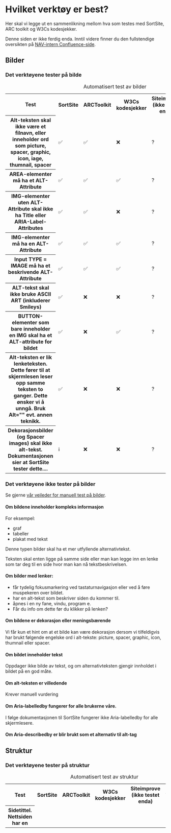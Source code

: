 # Hvilket verktøy er best?

Her skal vi legge ut en sammenlikning mellom hva som testes med SortSite, ARC toolkit og W3Cs kodesjekker.

<alertstripe type="advarsel">Denne siden er ikke ferdig enda. Inntil videre finner du den fullstendige oversikten på <a href="https://confluence.adeo.no/display/MEBO/Automatisert+testing">NAV-intern Confluence-side</a>.</alertstripe>



## Bilder

### Det verktøyene tester på bilde
<table>
  <caption>Automatisert test av bilder</caption>
  <tr>
    <th scope="col">Test</th>
    <th scope="col">SortSite</th>
    <th scope="col">ARCToolkit</th>
    <th scope="col">W3Cs kodesjekker</th>
    <th scope="col">Siteimprove (ikke testet enda)</th>
    <th scope="col">TECH</th>
    <th scope="col">WCAG</th>
  </tr>
  <tr>
    <th scope="row">Alt-teksten skal ikke være et filnavn, eller inneholder ord som <lang="en">picture, spacer, graphic, icon, iage, thumnail, spacer</lang></th>
    <td>✅</td>
    <td>✅</td>
    <td>❌</td>
    <td>?</td>
    <td><a href="https://www.w3.org/TR/WCAG20-TECHS/F30.html">F30</a></td>
    <td><a href="https://www.w3.org/TR/UNDERSTANDING-WCAG20/text-equiv-all.html">1.1.1</a></td>
  </tr>
  <tr>
    <th scope="row">AREA-elementer må ha et ALT-Attribute</th>
    <td>✅</td>
    <td>✅</td>
    <td>✅</td>
    <td>?</td>
    <td><a href="https://www.w3.org/WAI/GL/2014/WD-WCAG20-TECHS-20140107/F65">F65</a></td>
    <td><a href="https://www.w3.org/TR/UNDERSTANDING-WCAG20/text-equiv-all.html">1.1.1</a></td>
  </tr>
  <tr>
    <th scope="row">IMG-elementer uten ALT-Attribute skal ikke ha Title eller ARIA-Label-Attributes</th>
    <td>✅</td>
    <td>✅</td>
    <td>❌</td>
    <td>?</td>
    <td><a href="https://www.w3.org/WAI/GL/2010/WD-WCAG20-TECHS-20100708/F39">F39</a></td>
    <td><a href="https://www.w3.org/TR/UNDERSTANDING-WCAG20/text-equiv-all.html">1.1.1</a></td>
  </tr>
   <tr>
    <th scope="row">IMG-elementer må ha en ALT-Attribute</th>
    <td>✅</td>
    <td>✅</td>
    <td>✅</td>
    <td>?</td>
    <td><a href="https://www.w3.org/WAI/GL/2014/WD-WCAG20-TECHS-20140107/F65">F65</a></td>
    <td><a href="https://www.w3.org/TR/UNDERSTANDING-WCAG20/text-equiv-all.html">1.1.1</a></td>
  </tr>
     <tr>
    <th scope="row">Input TYPE = IMAGE må ha et beskrivende ALT-Attribute</th>
    <td>✅</td>
    <td>✅</td>
    <td>✅</td>
    <td>?</td>
    <td><a href="https://www.w3.org/WAI/GL/2014/WD-WCAG20-TECHS-20140107/F65">F65</a></td>
    <td><a href="https://www.w3.org/TR/UNDERSTANDING-WCAG20/text-equiv-all.html">1.1.1</a></td>
  </tr>
  <tr>
    <th scope="row">ALT-tekst skal ikke bruke ASCII ART (inkluderer Smileys)</th>
    <td>✅</td>
    <td>❌</td>
    <td>❌</td>
    <td>?</td>
    <td><a href="https://www.w3.org/WAI/GL/2014/WD-WCAG20-TECHS-20140107/F65">F65</a></td>
    <td><a href="https://www.w3.org/TR/UNDERSTANDING-WCAG20/text-equiv-all.html">1.1.1</a></td>
  </tr>
  <tr>
    <th scope="row">BUTTON-elementer som bare inneholder en IMG skal ha et ALT-attribute for bildet</th>
    <td>✅</td>
    <td>❌</td>
    <td>✅</td>
    <td>?</td>
    <td></td>
    <td><a href="https://www.w3.org/TR/UNDERSTANDING-WCAG20/text-equiv-all.html">1.1.1</a></td>
  </tr>
  <tr>
    <th scope="row">Alt-teksten er lik lenketeksten. Dette fører til at skjermlesen leser opp samme teksten to ganger. Dette ønsker vi å unngå. Bruk Alt="" evt. annen teknikk.</th>
    <td>✅</td>
    <td>❌</td>
    <td>❌</td>
    <td>?</td>
    <td><a href="https://www.w3.org/TR/WCAG20-TECHS/H2.html">H2</a></td>
    <td><a href="https://www.w3.org/TR/UNDERSTANDING-WCAG20/text-equiv-all.html">1.1.1</a>, <a href="https://www.w3.org/WAI/WCAG21/Understanding/link-purpose-in-context.html">2.4.4</a>, <a href="https://www.w3.org/TR/UNDERSTANDING-WCAG20/navigation-mechanisms-link.html">2.4.9</a></td>
  </tr>
  <tr>
    <th scope="row">Dekorasjonsbilder (og Spacer images) skal ikke alt-tekst. Dokumentasjonen sier at SortSite tester dette....</th>
    <td>ℹ️</td>
    <td>❌</td>
    <td>❌</td>
    <td>?</td>
    <td><a href="https://www.w3.org/WAI/GL/2010/WD-WCAG20-TECHS-20100708/F39">F39</a></td>
    <td><a href="https://www.w3.org/TR/UNDERSTANDING-WCAG20/text-equiv-all.html">1.1.1</a></td>
  </tr>
</table>

### Det verktøyene ikke tester på bilder

Se gjerne <a href="/hvordan-faa-det-til/UU-testing/manuell-testing/bilder.md">vår veileder for manuell test på bilder</a>.

#### Om bildene inneholder kompleks informasjon

For eksempel:

- graf
- tabeller
- plakat med tekst

Denne typen bilder skal ha et mer utfyllende alternativtekst.

Teksten skal enten ligge på samme side eller man kan legge inn en lenke som tar deg til en side hvor man kan nå tekstbeskrivelsen.

####  Om bilder med lenker:
- får tydelig fokusmarkering ved tastaturnavigasjon eller ved å føre muspekeren over bildet.
- har en alt-tekst som beskriver siden du kommer til.
- åpnes i en ny fane, vindu, program e.
- Får du info om dette før du klikker på lenken?

#### Om bildene er dekorasjon eller meningsbærende
Vi får kun et hint om at et bilde kan være dekorasjon dersom vi tilfeldigvis har brukt følgende engelske ord i alt-tekste: picture, spacer, graphic, icon, thumnail eller spacer.

#### Om bildet inneholder tekst
Oppdager ikke bilde av tekst, og om alternativteksten gjengir innholdet i bildet på en god måte.

#### Om alt-teksten er villedende
Krever manuell vurdering

#### Om Aria-labelledby fungerer for alle brukerne våre. 
I følge dokumentasjonen til SortSite fungerer ikke Aria-labelledby for alle skjermlesere.

#### Om Aria-describedby er blir brukt som et alternativ til alt-tag

## Struktur

### Det verktøyene tester på struktur

<table>
  <caption>Automatisert test av struktur</caption>
  <tr>
    <th scope="col">Test</th>
    <th scope="col">SortSite</th>
    <th scope="col">ARCToolkit</th>
    <th scope="col">W3Cs kodesjekker</th>
    <th scope="col">Siteimprove (ikke testet enda)</th>
    <th scope="col">TECH</th>
    <th scope="col">WCAG</th>
  </tr>
  <tr>
    <th scope="row">Sidetittel. Nettsiden har en <title> som beskriver den aktuelle sidens emne eller formål.</th>
    <td>✅</td>
    <td>❌</td>
    <td>✅</td>
    <td>?</td>
    <td><a href="https://www.w3.org/TR/WCAG20-TECHS/H25.html">H25</a></td>
    <td><a href"https://www.w3.org/TR/UNDERSTANDING-WCAG20/navigation-mechanisms-title.html">2.4.2</a></td>
  </tr>
  <tr>
    <th scope="row">Line break (&lt;br&gt;) skal ikke benyttes for å formatere avsnitt (&lt;p&gt;)</th>
    <td>❌</td>
    <td>✅</td>
    <td>❌</td>
    <td>?</td>
    <td></td>
    <td></td>
  </tr>
  <tr>
    <th scope="row">Språk. Siden mangler lang attribute . (lang=....)</th>
    <td>✅</td>
    <td>✅</td>
    <td>✅</td>
    <td>?</td>
    <td></td>
    <td><a href="https://www.w3.org/TR/UNDERSTANDING-WCAG20/meaning-doc-lang-id.html">3.1.1</a></td>
  </tr>
   <tr>
    <th scope="row">Kodefeil (markup errors) (MLT, Heading should not bee empty linje 10, p001)</th>
    <td>✅</td>
    <td>✅</td>
    <td>❌</td>
    <td>?</td>
    <td></td>
    <td><a href="https://www.w3.org/TR/UNDERSTANDING-WCAG20/ensure-compat-parses.html">4.1.1</a></td>
  </tr>
</table>

### Det verktøyene ikke tester på struktur
- Om sidetittelen gir relevant beskrivning av emne eller formål med siden (sk 2.4.2, tech G88 og F25)
- Om sidetittelen inneholder tekst som "Untitled" eller filnavnet (WAVE)

## Farger / kontrast

### Det verktøyene tester på farge og kontrast

<table>
  <caption>Automatisert test av farge og kontrast</caption>
  <tr>
    <th scope="col">Test</th>
    <th scope="col">SortSite</th>
    <th scope="col">ARCToolkit</th>
    <th scope="col">W3Cs kodesjekker</th>
    <th scope="col">Siteimprove (ikke testet enda)</th>
    <th scope="col">TECH</th>
    <th scope="col">WCAG</th>
  </tr>
  <tr>
    <th scope="row">Tekst og bakgrunn har god nok kontrast.</th>
    <td>❌</td>
    <td>✅</td>
    <td>❌</td>
    <td>?</td>
    <td></td>
    <td><a href="https://www.w3.org/WAI/WCAG21/Understanding/contrast-minimum.html">1.4.3</a></td>
  </tr>
  <tr>
    <th scope="row">Tekst og bakgrunn har en kontrast på 7:1</th>
    <td>❌</td>
    <td>❌</td>
    <td>❌</td>
    <td>?</td>
    <td><a href="https://www.w3.org/TR/UNDERSTANDING-WCAG20/visual-audio-contrast7.html">1.4.6 (AAA)</a</td>
    <td></td>
  </tr>
  <tr>
    <th scope="row">Alt-teksten skal ikke inneholder farger. Antagelse: SortSite sjekker kun engelske ord (f.eks <lang="en">red, blue..</lang>)</th>
    <td>✅</td>
    <td>❌</td>
    <td>❌</td>
    <td>?</td>
    <td></td>
    <td><a href="https://www.w3.org/TR/UNDERSTANDING-WCAG20/text-equiv-all.html">1.1.1 </a></td>
  </tr>
</table>

### Det verktøyene ikke sjekker på farge og kontrast
- Om kontrasten mellom tekst og bakgrunn 7:1
- Om alt-teksten inneholder farger
- Om siden inneholder kun farger og fargekombinasjoner som er godkjent og del av designsystemet

## Overskrifter
<table>
  <caption>Automatisert test av overskrifter</caption>
  <tr>
    <th scope="col">Test</th>
    <th scope="col">SortSite</th>
    <th scope="col">ARCToolkit</th>
    <th scope="col">W3Cs kodesjekker</th>
    <th scope="col">Siteimprove (ikke testet enda)</th>
    <th scope="col">TECH</th>
    <th scope="col">WCAG</th>
  </tr>
  <tr>
    <th scope="row">Finnes det tomme overskriftstagger på siden( &lt;h*&gt;&lt;/h*&gt;)?</th>
    <td>✅</td>
    <td>✅</td>
    <td>✅</td>
    <td>?</td>
    <td></td>
    <td><a href="https://www.w3.org/TR/UNDERSTANDING-WCAG20/navigation-mechanisms-descriptive.html">2.4.6 </a></td>
  </tr>
  <tr>
    <th scope="row">Har overskriftsnivåene korrekt rekkefølge?</th>
    <td>❌</td>
    <td>❌</td>
    <td>❌</td>
    <td>?</td>
    <td></td>
    <td><a href="https://www.w3.org/TR/UNDERSTANDING-WCAG20/content-structure-separation-programmatic.html">1.3.1 (AAA)</a></td>
  </tr>
  <tr>
    <th scope="row">Overskrifter skal ikke inne holde andre overskrifter.</th>
    <td>❌</td>
    <td>❌</td>
    <td>✅</td>
    <td>?</td>
    <td></td>
    <td></td>
  </tr>
   <tr>
    <th scope="row"><lang="en">Use HTML headings instead of applying CSS heading styles to non-headings.</lang></th>
    <td>✅</td>
    <td>❌</td>
    <td>❌</td>
    <td>?</td>
    <td><a href="https://www.w3.org/TR/WCAG20-TECHS/F2.html">F2</a></td>
    <td></td>
  </tr>
</table>

### Det verktøyene ikke tester på overskrifter
- Om innholdet på siden organisert ved hjelp av overskrifter, og hvis hensiktsmessig underoverskrifter?
- Om overskriften inngår i et visuelt overskriftshierarki og om den da er kodet med samme nivå som den visuelle overskriften
- Om all tekst som ser ut som overskrifter, kodet med overskriftstag (&lt;h*&gt;) 1.3.1
- Beskriver overskriftene innholdet? 2.4.6

(NB! Skjema og tabeller har også overskrifter/ledetekster. Disse må også evalueres)

## Lenker

### Det verktøyene tester på lenker
Hverken SortSite, ARCToolkit eller W3Cs kodesjekker tester lenker automatisk. Siteimprove har noen muligheter, vi oppdaterer når vi har testet Siteimprove nærmere.

### Det verktøyene ikke tester på lenker
- Om lenker er fremhevet med noe mer enn bare farge 1.4.1
- Om brukeren forstår hva som skjer når du trykker på lenken
- Om lenker er plassert i som f.eks et ord i en setning eller et avsnitt.
- Om det kommer tydelig fram ut fra teksten, lenketeksten og lenkonteksten sammen, hva som er lenkens mål og funksjon (2.4.4.)
- Om det interne lenker er brutt

## Tabeller

### Det verktøyene tester på tabeller

<table>
  <caption>Automatisert test av tabeller</caption>
  <tr>
    <th scope="col">Test</th>
    <th scope="col">SortSite</th>
    <th scope="col">ARCToolkit</th>
    <th scope="col">W3Cs kodesjekker</th>
    <th scope="col">Siteimprove (ikke testet enda)</th>
    <th scope="col">TECH</th>
    <th scope="col">WCAG</th>
  </tr>
  <tr>
    <th scope="row">Kompleks tabell. Krever manuell verifisering</th>
    <td>✅ Sjekker for tabeller som har to eller flere nivåer med overskrifter og <lang="en">nested tables</lang></td>
    <td>✅ Sjekker for <lang="en">table nested in non-layout table</lang></td>
    <td>❌</td>
    <td>?</td>
    <td><a href="https://www.w3.org/TR/WCAG20-TECHS/F49.html">F49</a></td>
    <td><a href="https://www.w3.org/TR/UNDERSTANDING-WCAG20/content-structure-separation-programmatic.html">1.3.1</a></td>
  </tr>
  <tr>
    <th scope="row">Layout-tabeller skal ikke ha SUMMARY eller CAPTION. En tabell som mangler th kan se ut som en layout-tabell.
</th>
    <td>✅</td>
    <td>✅ Tabeller ska ikke kodes med både Role="presentation" og (&lt;th&gt;,&lt;caption&gt; eller &lt;summary&gt;). (Krever manuel verifisering)</td>
    <td>❌</td>
    <td>?</td>
    <td><a href="https://www.w3.org/TR/WCAG20-TECHS/F46.html">F46</a></td>
    <td></td>
  </tr>
  <tr>
    <th scope="row">Tabeller som mangler overskrifer (&lt;th&gt;) er mest sannsynligvis kodet feil. Vi bruker av prinsipp ikke layout-tabeller (role="presentation). (Krever manuel verifisering)</th>
    <td>✅</td>
    <td>✅</td>
    <td>❌</td>
    <td>?</td>
    <td><a href="https://www.w3.org/TR/WCAG20-TECHS/F91.html">F91</a></td>
    <td></td>
  </tr>
   <tr>
    <th scope="row">role='presentation' har blir brukt i en tabell med th. Vi skal som prinsipp aldri bruke role='presentation'. (Krever manuel verifisering)</th>
    <td>✅</td>
    <td>✅</td>
    <td>❌</td>
    <td>?</td>
    <td><a href="https://www.w3.org/TR/WCAG20-TECHS/F92.html">F92</a></td>
    <td></td>
  </tr>
     <tr>
    <th scope="row">HEADERS attributet referer til en table header ID som ikke eksiterer.</th>
    <td>✅</td>
    <td>❌</td>
    <td>❌</td>
    <td>?</td>
    <td><a href="https://www.w3.org/TR/WCAG20-TECHS/F90.html">F90</a></td>
    <td></td>
  </tr>
  <tr>
    <th scope="row">Using spaces to create columns results in screen readers reading columns in the wrong order</th>
    <td>✅ Det ser ut som SortSite reagerer på pre og ascii</td>
    <td>❌</td>
    <td>❌</td>
    <td>?</td>
    <td><a href="https://www.w3.org/TR/WCAG20-TECHS/F33.html">F33</a>, <a href="https://www.w3.org/TR/WCAG20-TECHS/F34.html">F34</a>, <a href="https://www.w3.org/TR/WCAG20-TECHS/F48.html">F48</a></td>
    <td><a href="https://www.w3.org/TR/2008/REC-WCAG20-20081211/#content-structure-separation-programmatic">1.3.1</a></td>
  </tr>
  <tr>
    <th scope="row"><td> skal ikke ha scope="row" eller scope="column"</th>
    <td>x</td>
    <td>✅</td>
    <td>❌</td>
    <td>?</td>
    <td></td>
    <td></td>
  </tr>
</table>

### Det verktøyene ikke tester på tabeller
- Om en tabell er lagt i et bilde
- Om tabellen er en layout-tabell eller om den presenterer data.
- Om rad / kolonneoverskriftene er beskrivende
- Om overskriftene i tabellen er kodet korrekt. (Er det som ser ut som en overskrift kodet som en overskrift?)

Komplekse tabeller må undersøkes manuelt.

## Innhold

### Det verktøyene tester på innhold

<table>
  <caption>Automatisert test av innhold</caption>
  <tr>
    <th scope="col">Test</th>
    <th scope="col">SortSite</th>
    <th scope="col">ARCToolkit</th>
    <th scope="col">W3Cs kodesjekker</th>
    <th scope="col">Siteimprove (ikke testet enda)</th>
    <th scope="col">TECH</th>
    <th scope="col">WCAG</th>
  </tr>
  <tr>
    <th scope="row">Siden inneholder et LANG attribute.</th>
    <td>✅</td>
    <td>✅</td>
    <td>✅</td>
    <td>?</td>
    <td></td>
    <td><a href="https://www.w3.org/TR/UNDERSTANDING-WCAG20/meaning-doc-lang-id.html">3.1.1</a></td>
  </tr>
  <tr>
    <th scope="row">Er teksten på siden skrevet på et annet språk enn det som står i lang attributet? (må verifiseres).</th>
    <td>❌</td>
    <td>❌</td>
    <td>✅</td>
    <td>?</td>
    <td></td>
    <td></td>
  </tr>
   <tr>
    <th scope="row">Sidens title skal ikke være tom.</th>
    <td>❌</td>
    <td>❌</td>
    <td>✅</td>
    <td>?</td>
    <td></td>
     <td><a href="https://www.w3.org/TR/UNDERSTANDING-WCAG20/navigation-mechanisms-title">2.4.2</a></td>
  </tr>
  <tr>
    <th scope="row">Innhold som er i et annet språk bør være i en SPAN eller DIV med et LANG attribute.</th>
    <td>❌</td>
    <td>❌</td>
    <td>❌</td>
    <td>?</td>
    <td></td>
    <td></td>
  </tr>
</table>

### Det verktøyene ikke tester på innhold
- Om LANG Attributet inneholder en ugyldige språkkoder
- Om teksten er lett å forstå
- Om tekst er kodet som tekst
- Om det er mulig å markere teksten (og om kontrasten mellom tekst og bakgrunn er god)
- Om språket som er definert i koden med lang attribute er korrekt. 3.1.1
- Om det finnes tekst på siden som er på et annet språk enn hovedspråket og om denne teksten har korrekt lang-tag (lang="..")

## Navigasjon

### Det verktøyene tester på navigasjon
<table>
  <caption>Automatisert test av innhold</caption>
  <tr>
    <th scope="col">Test</th>
    <th scope="col">SortSite</th>
    <th scope="col">ARCToolkit</th>
    <th scope="col">W3Cs kodesjekker</th>
    <th scope="col">Siteimprove (ikke testet enda)</th>
    <th scope="col">TECH</th>
    <th scope="col">WCAG</th>
  </tr>
  <tr>
    <th scope="row">Siden har en ulogisk tabulator rekkefølge.</th>
    <td>✅</td>
    <td>✅</td>
    <td>?</td>
    <td>?</td>
    <td><a href="https://www.w3.org/TR/WCAG20-TECHS/F44.html">F44</a></td>
    <td><a href="https://www.w3.org/TR/UNDERSTANDING-WCAG20/navigation-mechanisms-focus-order.html">2.4.3</a></td>
  </tr>
</table>

### Det verktøyene ikke tester på navigasjon
- Om løsningen har to av følgende måter å naviger: meny, søkefunksjon, a-å lenker over alt innhold, lenker mellom alle sider på nettstedet SK2.4.5 Teknikker: G125, G161, G63
- Om meny, søk og nettstedskartet fungerer som det skal
- Om det finnes en snarveislenke som lar brukeren navigere raskt til hovedinnholdet. Funksjonen skal være blant de 3 første tab-stegene) 2.4.1 - G1 og G123
- Om snarveislenken fungerer

## Skjema

### Det verktøyene tester på skjema
<table>
  <caption>Automatisert test av skjema</caption>
  <tr>
    <th scope="col">Test</th>
    <th scope="col">SortSite</th>
    <th scope="col">ARCToolkit</th>
    <th scope="col">W3Cs kodesjekker</th>
    <th scope="col">Siteimprove (ikke testet enda)</th>
    <th scope="col">TECH</th>
    <th scope="col">WCAG</th>
  </tr>
  <tr>
    <th scope="row"><lang="en">All ONCLICK handlers should have an equivalent ONKEYPRESS handler.</lang></th>
    <td>✅</td>
    <td>❌</td>
    <td>❌</td>
    <td>?</td>
    <td><a href="https://www.w3.org/TR/WCAG20-TECHS/F54.html">F54</a></td>
    <td><a href="https://www.w3.org/TR/2008/REC-WCAG20-20081211/#keyboard-operation-keyboard-operable">2.1.1</a></td>
  </tr>
  <tr>
    <th scope="row"><lang="en">All ONMOUSEDOWN handlers should have an equivalent ONKEYDOWN or ONCLICK handler.</lang></th>
    <td>✅</td>
    <td>❌</td>
    <td>❌</td>
    <td>?</td>
    <td><a href="https://www.w3.org/TR/WCAG20-TECHS/F54.html">F54</a></td>
    <td><a href="https://www.w3.org/TR/2008/REC-WCAG20-20081211/#keyboard-operation-keyboard-operable">2.1.1</a></td>
  </tr>
  <tr>
    <th scope="row"><lang="en">All ONMOUSEUP handlers should have an equivalent ONKEYUP or ONCLICK handler.</lang></th>
    <td>✅</td>
    <td>❌</td>
    <td>❌</td>
    <td>?</td>
    <td><a href="https://www.w3.org/TR/WCAG20-TECHS/F54.html">F54</a></td>
    <td><a href="https://www.w3.org/TR/2008/REC-WCAG20-20081211/#keyboard-operation-keyboard-operable">2.1.1</a></td>
  </tr>
   <tr>
    <th scope="row"><lang="en">SELECT lists cannot be operated from the keyboard if they have an ONCHANGE handler that performs navigation, because the handler fires as the user moves the selection up and down using the keyboard.</lang></th>
    <td>✅</td>
    <td>❌</td>
    <td>❌</td>
    <td>?</td>
    <td><a href="https://www.w3.org/TR/WCAG20-TECHS/F36.html">F36</a></td>
    <td><a href="https://www.w3.org/TR/2008/REC-WCAG20-20081211/#consistent-behavior-unpredictable-change">3.2.2</a></td>
  </tr>
   <tr>
    <th scope="row"><lang="en">This form automatically submits when focus changes making it nearly impossible for disabled users to navigate via the keyboard.</lang></th>
    <td>✅</td>
    <td>❌</td>
    <td>❌</td>
    <td>?</td>
    <td><a href="https://www.w3.org/TR/WCAG20-TECHS/F36.html">F36</a></td>
    <td><a href="https://www.w3.org/TR/2008/REC-WCAG20-20081211/#consistent-behavior-unpredictable-change">3.2.2</a></td>
  </tr>
  <tr>
    <th scope="row"><lang="en">This input control submits the form when the user tabs out of it.</lang></th>
    <td>✅</td>
    <td>❌</td>
    <td>❌</td>
    <td>?</td>
    <td><a href="https://www.w3.org/TR/WCAG20-TECHS/F9.html">F9</a></td>
    <td><a href="https://www.w3.org/TR/2008/REC-WCAG20-20081211/#consistent-behavior-no-extreme-changes-context">3.2.5</a></td>
  </tr>
    <tr>
    <th scope="row">Skjemafeltet mangler autocomplete (WCAG 2.1)</th>
    <td>❌</td>
    <td>✅</td>
    <td>❌</td>
    <td>?</td>
    <td><a href="https://www.w3.org/WAI/GL/2014/WD-WCAG20-TECHS-20140107/F65">F65</a></td>
    <td><a href="https://www.w3.org/TR/UNDERSTANDING-WCAG20/text-equiv-all.html">1.1.1</a></td>
  </tr>
  <tr>
    <th scope="row">IMG-elementer uten ALT-Attribute skal ikke ha Title eller ARIA-Label-Attributes</th>
    <td>✅</td>
    <td>✅</td>
    <td>❌</td>
    <td>?</td>
    <td></td>
    <td></td>
  </tr>
   <tr>
    <th scope="row">Er labelelementet koblet korrekt med skjemafeltet?</th>
    <td>❌</td>
    <td>✅</td>
    <td>❌</td>
    <td>?</td>
    <td></td>
    <td><a href="https://www.w3.org/TR/UNDERSTANDING-WCAG20/content-structure-separation-programmatic.html">1.3.1</a></td>
  </tr>
     <tr>
    <th scope="row">multipleLabellingTechniquesUse</th>
    <td>❌</td>
    <td>✅</td>
    <td>❌</td>
    <td>?</td>
    <td></td>
    <td></td>
  </tr>
  <tr>
    <th scope="row">placeholderDoesNotMatchLabel</th>
    <td>❌</td>
    <td>✅</td>
    <td>❌</td>
    <td>?</td>
    <td></td>
    <td></td>
  </tr>
   <tr>
    <th scope="row">inputNoAccessibleNameUseAlt</th>
    <td>❌</td>
    <td>✅</td>
    <td>❌</td>
    <td>?</td>
    <td></td>
    <td></td>
  </tr>
   <tr>
    <th scope="row">noButtonText</th>
    <td>❌</td>
    <td>✅</td>
    <td>❌</td>
    <td>?</td>
    <td></td>
    <td></td>
  </tr>
  <tr>
    <th scope="row">FIELDSET element blir brukt til å gi tekst en ramme. (SortSite sjekker at input ikke er definert med border-witdth: i CSS</th>
    <td>✅</td>
    <td>❌</td>
    <td>❌</td>
    <td>?</td>
    <td></td>
    <td><a href="https://www.w3.org/TR/UNDERSTANDING-WCAG20/text-equiv-all.html">1.1.1</a></td>
  </tr>
  <tr>
    <th scope="row">Det er kun brukt Placeholder</th>
    <td>❌</td>
    <td>✅ ARC Toolkit sjekker om placeholder brukes uten at det finnes en label.</td>
    <td>❌</td>
    <td>?</td>
    <td></td>
    <td></td>
  </tr>
  <tr>
    <th scope="row">Alle FIELDSET skal ha LEGEND som føste element, som gir en label eller beskrivelse av gruppen med elementer.</th>
    <td>✅</td>
    <td>✅</td>
    <td>❌</td>
    <td>?</td>
    <td><a href="https://www.w3.org/TR/WCAG20-TECHS/H71.html">H71</a></td>
    <td><a href="https://www.w3.org/TR/2008/REC-WCAG20-20081211/#content-structure-separation-programmatic">1.3.1</a>, <a href="https://www.w3.org/TR/UNDERSTANDING-WCAG20/minimize-error-cues.html">3.3.2</a></td>
  </tr>
  <tr>
    <th scope="row"><lang="en">BUTTON elements containing only an IMG must hav an ALT attribute.</lang></th>
    <td>✅</td>
    <td>❌</td>
    <td>❌</td>
    <td>?</td>
    <td><a href="https://www.w3.org/TR/WCAG20-TECHS/H65.html">H65</a></td>
    <td><a href="https://www.w3.org/TR/2008/REC-WCAG20-20081211/#text-equiv-all">1.1.1</a></td>
  </tr>
  <tr>
    <th scope="row"><lang="en">Label elements should be attached to the controls they label.</lang></th>
    <td>✅ (sjekker <lang="en">"orphanedLabelNoMatching IDAttribute", "emptyLabelText"</lang></td>
    <td>✅ (sjekker om det finnes label elementer uten innhold og om label med innhold er koblet til inputfeltet med for=)</td>
    <td>❌</td>
    <td>?</td>
    <td></td>
    <td><a href="https://www.w3.org/WAI/WCAG21/Understanding/name-role-value.html">4.1.2</a></td>
  </tr>
  <tr>
    <th scope="row"><lang="en">
ONKEY handlers on static elements like DIV and SPAN cannot be triggered unless TABINDEX is set.</lang></th>
    <td>✅</td>
    <td>❌</td>
    <td>❌</td>
    <td>?</td>
    <td></td>
    <td><a href="https://www.w3.org/TR/UNDERSTANDING-WCAG20/keyboard-operation-keyboard-operable.html">2.1.1</a></td>
  </tr>
 <tr>
    <th scope="row"><lang="en">The ARIA-LABELLEDBY attribute references a non-existent element ID</lang></th>
    <td>✅</td>
    <td>✅</td>
    <td>❌</td>
    <td>?</td>
    <td></td>
    <td><a href="https://www.w3.org/WAI/WCAG21/Understanding/name-role-value.html">4.1.2</a></td>
  </tr> 
<tr>
    <th scope="row"><lang="en">This field removes focus when tabbed to making it impossible for disabled users to navigate this form via keyboard</lang></th>
    <td>❌</td>
    <td>❌</td>
    <td>❌</td>
    <td>?</td>
    <td></td>
    <td><a href="https://www.w3.org/TR/UNDERSTANDING-WCAG20/keyboard-operation-keyboard-operable.html">2.1.1</a>, <a href="https://www.w3.org/TR/UNDERSTANDING-WCAG20/keyboard-operation-all-funcs.html">2.1.3</a><a href="https://www.w3.org/TR/UNDERSTANDING-WCAG20/navigation-mechanisms-focus-visible.html">2.4.7</a>, <a href="https://www.w3.org/TR/UNDERSTANDING-WCAG20/consistent-behavior-receive-focus.html">3.2.1</a></td>
  </tr> 
<tr>
    <th scope="row"><lang="en">This form control has no programmatically determined name</lang></th>
    <td>✅ (Det er ikke sjekket grundig om SortSite identifiserer nøyaktig samme feil på p004)</td>
    <td>✅</td>
    <td>❌</td>
    <td>?</td>
  <td><a href="https://www.w3.org/TR/WCAG20-TECHS/F68.html">F68</a></td>
    <td><a href="https://www.w3.org/WAI/WCAG21/Understanding/name-role-value.html">4.1.2</a></td>
  </tr>
  <tr>
    <th scope="row"><lang="en">Form field labels should be unique on a page, or enclosed in a FIELDSET with a LEGEND that makes the label unique</lang></th>
    <td>✅</td>
    <td>❌</td>
    <td>❌</td>
    <td>?</td>
  <td></td>
    <td><a href="https://www.w3.org/TR/UNDERSTANDING-WCAG20/navigation-mechanisms-descriptive.html">2.4.6</a></td>
  </tr>
 <tr>
    <th scope="row"><lang="en">Radio buttons with very generic labels need to be enclosed in FIELDSET with LEGEND explaining the label</lang></th>
    <td>✅</td>
    <td>❌</td>
    <td>❌</td>
    <td>?</td>
  <td></td>
    <td><a href="https://www.w3.org/TR/UNDERSTANDING-WCAG20/navigation-mechanisms-descriptive.html">2.4.6</a></td>
  </tr>
<tr>
    <th scope="row"><lang="en">Text-based form controls with absolute font sizes do not resize correctly</lang></th>
    <td>❌</td>
    <td>❌</td>
    <td>❌</td>
    <td>?</td>
  <td></td>
    <td><a href="https://www.w3.org/TR/UNDERSTANDING-WCAG20/visual-audio-contrast-scale.html">1.4.4</a></td>
  </tr>
  <tr>
    <th scope="row"><lang="en">Do not popup windows as users enter text into input fields</lang></th>
    <td>❌</td>
    <td>❌</td>
    <td>❌</td>
    <td>?</td>
  <td></td>
    <td><a href="https://www.w3.org/TR/UNDERSTANDING-WCAG20/consistent-behavior-no-extreme-changes-context.html">3.2.5 (AAA)</a></td>
  </tr>
  <tr>
    <th scope="row"><lang="en">The aria-labelledby attribute must point to an element in the same document.</lang></th>
    <td>✅</td>
    <td>❌ (<lang="en"> invalid aria-labelledby id (Ensure that the id values refer to a valid element)</lang></td>
    <td>❌</td>
    <td>?</td>
  <td></td>
    <td><a href="https://www.w3.org/TR/UNDERSTANDING-WCAG20/content-structure-separation-programmatic.html">1.3.1</a></td>
  </tr>
</table>

### Det verktøyene ikke tester på skjema
Notat: Det er litt uklart hva som testes og ikke testes. Det er noe repeterende info. Denne tabellen trenger bearbeidelse (p004)

- Om label beskriver formålet med skjemafeltet 2.4.6
- Når et skjemaelement får fokus: Skjer det en kontekstendring?3.2.1
- Ved utfyllelse av skjema: Skjer det en automatisk konmtekstendring? (unntak: ok, dersom brukeren blir varslet om det før bruk av komponenten) 3.2.2
- Hvis en inndatafeil blir oppdaget automatisk. Får brukeren en tekstlig beskrivelse av feilen og hvor feilen oppstår? 3.3.1
- Hvis skjemafeltet krever spesielt format: Er formatete spesifisert?3.3.2
- Hvis bruker fyller ut skjemaet feil: Får brukeren en feilmelding med konkrete forslag til øsning? 3.3.3
- Får brukerne mulighet til å bekrefte, kontrollere og/eller endre sine data iskjema med viktige formål? 3.3.4
- Fungerer tastaturnavigasjonen slik den skal på skjemaelementene? Bl.a:
  - Tekstfelt
  - Radioknapper
  - Nedtrekklister
  - Knapper
  - Datovelger
- Får alle skjema elementet synlig fokus? Husk å test datovelgeren, modalvindu og nedtrekkslister
- Fungerer skemaelemntet som de skal
- Nav ønsker ikke å å bruke inaktive knapper/funksjoner. SaaS testser ikke om denne typen funksjoner har blitt brukt.

